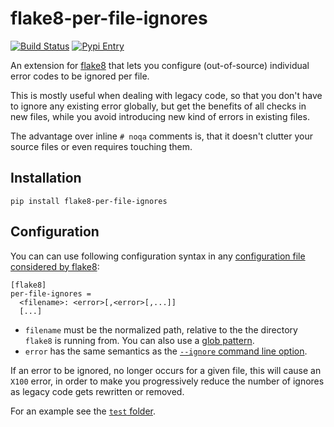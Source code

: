 # flake8-per-file-ignores

[![Build Status][1]][2]
[![Pypi Entry][3]][4]

An extension for [flake8][5] that lets you configure (out-of-source) individual
error codes to be ignored per file.

This is mostly useful when dealing with legacy code, so that you don't have to
ignore any existing error globally, but get the benefits of all checks in new
files, while you avoid introducing new kind of errors in existing files.

The advantage over inline `# noqa` comments is, that it doesn't clutter your
source files or even requires touching them.

## Installation

    pip install flake8-per-file-ignores

## Configuration

You can can use following configuration syntax in any [configuration file
considered by flake8][6]:

    [flake8]
    per-file-ignores =
      <filename>: <error>[,<error>[,...]]
      [...]

* `filename` must be the normalized path, relative to the the directory
  `flake8` is running from. You can also use a [glob pattern][7].
* `error` has the same semantics as the [`--ignore` command line option][8].

If an error to be ignored, no longer occurs for a given file, this will
cause an `X100` error, in order to make you progressively reduce the number
of ignores as legacy code gets rewritten or removed.

For an example see the [`test` folder][9].

[1]: https://travis-ci.org/snoack/flake8-per-file-ignores.svg?branch=master
[2]: https://travis-ci.org/snoack/flake8-per-file-ignores
[3]: https://badge.fury.io/py/flake8-per-file-ignores.svg
[4]: https://pypi.python.org/pypi/flake8-per-file-ignores
[5]: https://gitlab.com/pycqa/flake8
[6]: http://flake8.pycqa.org/en/latest/user/configuration.html#configuration-locations
[7]: https://en.wikipedia.org/wiki/Glob_(programming)
[8]: http://flake8.pycqa.org/en/latest/user/options.html#cmdoption-flake8-ignore
[9]: https://github.com/snoack/flake8-per-file-ignores/tree/master/test
